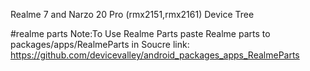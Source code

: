 Realme 7 and Narzo 20 Pro (rmx2151,rmx2161) Device Tree

#realme parts
Note:To Use Realme Parts paste Realme parts to packages/apps/RealmeParts in Soucre
link: https://github.com/devicevalley/android_packages_apps_RealmeParts

